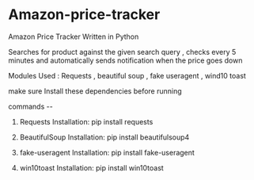 # Amazon-price-tracker
 
Amazon Price Tracker Written in Python

Searches for product against the given search query , checks every 5 minutes and automatically sends notification when the price goes down

Modules Used : Requests , beautiful soup , fake useragent , wind10 toast 


make sure Install these dependencies before running 

commands -- 

1. Requests
Installation: pip install requests

2. BeautifulSoup
Installation: pip install beautifulsoup4

3. fake-useragent
Installation: pip install fake-useragent

4. win10toast
Installation: pip install win10toast